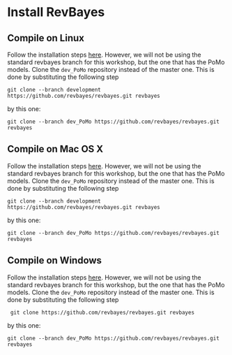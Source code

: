 # Install RevBayes

## Compile on Linux

Follow the installation steps [here](https://revbayes.github.io/compile-linux). However, we will not be using the standard revbayes branch for this workshop, but the one that has the PoMo models. Clone the ```dev_PoMo``` repository instead of the master one. This is done by substituting the following step  

```
git clone --branch development https://github.com/revbayes/revbayes.git revbayes

```

by this one:

```
git clone --branch dev_PoMo https://github.com/revbayes/revbayes.git revbayes
```

## Compile on Mac OS X

Follow the installation steps [here](https://revbayes.github.io/compile-osx). However, we will not be using the standard revbayes branch for this workshop, but the one that has the PoMo models. Clone the ```dev_PoMo``` repository instead of the master one. This is done by substituting the following step  

```
git clone --branch development https://github.com/revbayes/revbayes.git revbayes
```

by this one:

```
git clone --branch dev_PoMo https://github.com/revbayes/revbayes.git revbayes
```



## Compile on Windows

Follow the installation steps [here](https://revbayes.github.io/compile-windows). However, we will not be using the standard revbayes branch for this workshop, but the one that has the PoMo models. Clone the ```dev_PoMo``` repository instead of the master one. This is done by substituting the following step  

```
 git clone https://github.com/revbayes/revbayes.git revbayes
```

by this one:

```
git clone --branch dev_PoMo https://github.com/revbayes/revbayes.git revbayes
```

